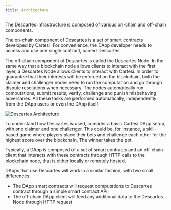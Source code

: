 ```yaml
---
title: Architecture
---
```


The Descartes infrastructure is composed of various on-chain and off-chain components.

The on-chain component of Descartes is a set of smart contracts developed by Cartesi. For convenience, the DApp developer needs to access and use one single contract, named Descartes.

The off-chain component of Descartes is called the Descartes Node. In the same way that a blockchain node allows clients to interact with the first layer, a Descartes Node allows clients to interact with Cartesi. In order to guarantee that their interests will be enforced on the blockchain, both the claimer and challenger nodes need to run the computation and go through dispute resolutions when necessary. The nodes automatically run computations, submit results, verify, challenge and punish misbehaving adversaries. All these tasks are performed automatically, independently from the DApp users or even the DApp itself.

![Descartes Architecture](/img/descartes-architecture.png)

To understand how Descartes is used, consider a basic Cartesi DApp setup, with one claimer and one challenger. This could be, for instance, a skill-based game where players place their bets and challenge each other for the highest score over the blockchain. The winner takes the pot. 

Typically, a DApp is composed of a set of smart contracts and an off-chain client that interacts with these contracts through HTTP calls to the blockchain node, that is either locally or remotely hosted.

DApps that use Descartes will work in a similar fashion, with two small differences:

- The DApp smart contracts will request computations to Descartes contract through a simple smart contract API;
- The off-chain DApp client will feed any additional data to the Descartes Node through HTTP request

